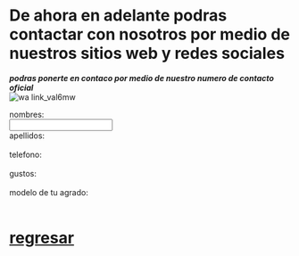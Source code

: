    
   # De ahora en adelante podras contactar con nosotros por medio de nuestros sitios web y redes sociales   

***podras ponerte en contaco por medio de nuestro numero de contacto oficial***   
![wa link_val6mw](https://user-images.githubusercontent.com/99847355/158484567-17232bd0-7f31-4f21-94d9-e9925dc05545.png)   

<form>
 <label for="name">nombres:</label><br>
 <input type="text" id="name" name="name" valve= "tus nombres"><br>
 <label for="lname">apellidos:</label><br>
 <imput type="text" id="lname" name="lname" valve= "apellidos"><br>
 <label for="telefono">telefono:</label><br>
 <imput type="text" id="telefono" telefono="telefono" valve= "telefono"><br>
 <label for="gustos">gustos:</label><br>
 <imput type="text" id="gustos" gustos="gustos" valve= "gustos"><br>
 <label for="modelo de tu agrado">modelo de tu agrado:</label><br>
 <imput tipe="text" id="modelo de tu agrado" modelo de tu agrado="modelo de tu agrado" valve= "modelo de tu agrado"><br>
 

# [regresar](./index.md)
